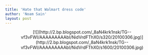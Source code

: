 ```yaml
---
title: 'Hate that Walmart dress code'
author: 'Noam Sain'
layout: post
---
```


<div style="clear: both; text-align: center;">[![](http://2.bp.blogspot.com/_8aN4krk1nsk/TG--vf3vFWI/AAAAAAAAAbI/NidVrdFThX0/s320/20100306.jpg)](http://2.bp.blogspot.com/_8aN4krk1nsk/TG--vf3vFWI/AAAAAAAAAbI/NidVrdFThX0/s1600/20100306.jpg)</div>